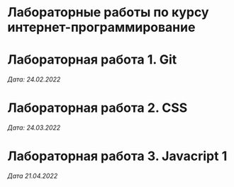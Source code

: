 # Лабораторные работы по курсу интернет-программирование

# Лабораторная работа 1. Git

*Дата: 24.02.2022* 

# Лабораторная работа 2. CSS

*Дата: 24.03.2022* 

# Лабораторная работа 3. Javacript 1

*Дата 21.04.2022*